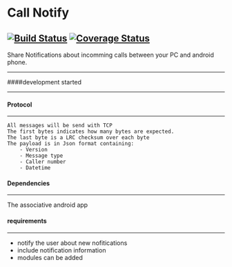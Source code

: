 # Call Notify  

[![Build Status](https://travis-ci.org/asuivelentine/call_notify.svg?branch=network)](https://travis-ci.org/asuivelentine/call_notify) [![Coverage Status](https://coveralls.io/repos/github/asuivelentine/call_notify/badge.svg?branch=network)](https://coveralls.io/github/asuivelentine/call_notify?branch=network) 
---

Share Notifications about incomming calls between your PC and android phone.

---

####development started

---

#### Protocol

---

	All messages will be send with TCP
	The first bytes indicates how many bytes are expected.
	The last byte is a LRC checksum over each byte
	The payload is in Json format containing:
		- Version
		- Message type
		- Caller number
		- Datetime

#### Dependencies 

---

The associative android app

#### requirements

---

- notify the user about new nofitications
- include notification information 
- modules can be added 
